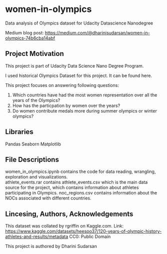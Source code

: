 # women-in-olympics
Data analysis of Olympics dataset for Udacity Datascience Nanodegree

Medium blog post: https://medium.com/@dharinisudarsan/women-in-olympics-74b6cba14abf

## Project Motivation
This project is part of Udacity Data Science Nano Degree Program.

I used historical Olympics Dataset for this project. It can be found here.

This project focuses on answering following questions:

1) Which countries have had the most women representation over all the years of the Olympics?
2) How has the particpation by women over the years?
3) Do women contribute medals more during summer olympics or winter olympics?

## Libraries

Pandas
Seaborn
Matplotlib

## File Descriptions
women_in_olympics.ipynb contains the code for data reading, wrangling, exploration and visualizations. <br>
athlete_events.rar contains athlete_events.csv which is the main data source for the project, which contains information about athletes participating in Olympics.
noc_regions.csv contains information about the NOCs associated with different countries.

## Lincesing, Authors, Acknowledgements
This dataset was collated by rgriffin on Kaggle.com. Link: https://www.kaggle.com/datasets/heesoo37/120-years-of-olympic-history-athletes-and-results/metadata
CC0: Public Domain

This project is authored by Dharini Sudarsan
